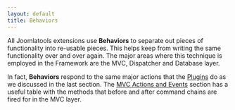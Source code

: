 ```yaml
---
layout: default
title: Behaviors
---
```


All Joomlatools extensions use **Behaviors** to separate out pieces of functionality into re-usable pieces. This helps keep from writing the same functionality over and over again. The major areas where this technique is employed in the Framework are the MVC, Dispatcher and Database layer.

In fact, **Behaviors** respond to the same major actions that the [Plugins](./plugins.md) do as we discussed in the last section. The [MVC Actions and Events](./plugins.md#mvc-actions-and-events) section has a useful table with the methods that before and after command chains are fired for in the MVC layer.
